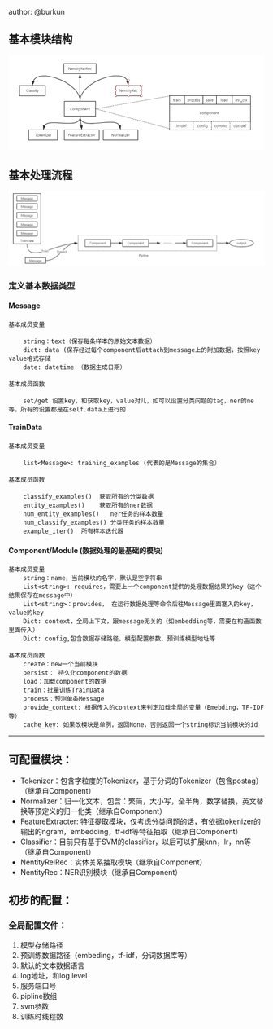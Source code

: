 
author: @burkun


## 基本模块结构

![](/docs/images/arch_taskcenter.png)

## 基本处理流程

![](/docs/images/pipeline_taskcenter.png)



### 定义基本数据类型

#### Message

    基本成员变量
    
        string：text（保存每条样本的原始文本数据）
        dict: data (保存经过每个component后attach到message上的附加数据，按照key value格式存储
        date: datetime （数据生成日期）
        
    基本成员函数
    
        set/get 设置key，和获取key，value对儿，如可以设置分类问题的tag，ner的ne等，所有的设置都是在self.data上进行的


#### TrainData

    基本成员变量
    
        list<Message>: training_examples (代表的是Message的集合）
        
    基本成员函数
    
        classify_examples()  获取所有的分类数据
        entity_examples()    获取所有的ner数据
        num_entity_examples()   ner任务的样本数量
        num_classify_examples() 分类任务的样本数量
        example_iter()  所有样本迭代器


#### Component/Module (数据处理的最基础的模块)

    基本成员变量
        string：name，当前模块的名字，默认是空字符串
        List<string>: requires，需要上一个component提供的处理数据结果的key（这个结果保存在message中）
        List<string>：provides， 在运行数据处理等命令后往Message里面塞入的key，value的key
        Dict: context，全局上下文，跟message无关的（如embedding等，需要在构造函数里面传入）
        Dict: config,包含数据存储路径，模型配置参数，预训练模型地址等
        
    基本成员函数
        create：new一个当前模块
        persist： 持久化component的数据
        load：加载component的数据
        train：批量训练TrainData
        process：预测单条Message
        provide_context: 根据传入的context来判定加载全局的变量（Emebding，TF-IDF等）
        cache_key: 如果改模块是单例，返回None，否则返回一个string标识当前模块的id

--------------------------------------------------------------------------------

## 可配置模块：

* Tokenizer：包含字粒度的Tokenizer，基于分词的Tokenizer（包含postag）（继承自Component）
* Normalizer：归一化文本，包含：繁简，大小写，全半角，数字替换，英文替换等预定义的归一化类（继承自Component）
* FeatureExtracter: 特征提取模块，仅考虑分类问题的话，有依据tokenizer的输出的ngram，embedding，tf-idf等特征抽取（继承自Component）
* Classifier：目前只有基于SVM的classifier，以后可以扩展knn，lr，nn等（继承自Component）
* NentityRelRec：实体关系抽取模块（继承自Component）
* NentityRec：NER识别模块（继承自Component）


## 初步的配置：

### 全局配置文件：

1. 模型存储路径
2. 预训练数据路径（embeding，tf-idf，分词数据库等）
3. 默认的文本数据语言
4. log地址，和log level
5. 服务端口号
6. pipline数组
7. svm参数
8. 训练时线程数

